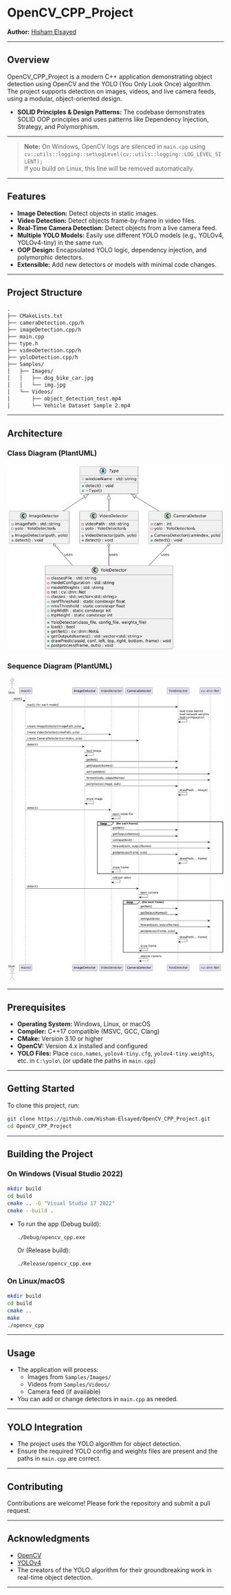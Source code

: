 # OpenCV_CPP_Project

**Author:** [Hisham Elsayed](https://github.com/Hisham-Elsayed)

---

## Overview

OpenCV_CPP_Project is a modern C++ application demonstrating object detection using OpenCV and the YOLO (You Only Look Once) algorithm.  
The project supports detection on images, videos, and live camera feeds, using a modular, object-oriented design.

- **SOLID Principles & Design Patterns:** The codebase demonstrates SOLID OOP principles and uses patterns like Dependency Injection, Strategy, and Polymorphism.

---

> **Note:** On Windows, OpenCV logs are silenced in `main.cpp` using  
> `cv::utils::logging::setLogLevel(cv::utils::logging::LOG_LEVEL_SILENT);`  
> If you build on Linux, this line will be removed automatically.

---

## Features

- **Image Detection:** Detect objects in static images.
- **Video Detection:** Detect objects frame-by-frame in video files.
- **Real-Time Camera Detection:** Detect objects from a live camera feed.
- **Multiple YOLO Models:** Easily use different YOLO models (e.g., YOLOv4, YOLOv4-tiny) in the same run.
- **OOP Design:** Encapsulated YOLO logic, dependency injection, and polymorphic detectors.
- **Extensible:** Add new detectors or models with minimal code changes.

---

## Project Structure

```
.
├── CMakeLists.txt
├── cameraDetection.cpp/h
├── imageDetection.cpp/h
├── main.cpp
├── type.h
├── videoDetection.cpp/h
├── yoloDetection.cpp/h
├── Samples/
│   ├── Images/
│   │   ├── dog_bike_car.jpg
│   │   └── img.jpg
│   └── Videos/
│       ├── object_detection_test.mp4
│       └── Vehicle Dataset Sample 2.mp4
```

---

## Architecture

### Class Diagram (PlantUML)

![Class Diagram](docs/Class_Diagram.png)

### Sequence Diagram (PlantUML)

![Sequence Diagram](docs/Sequence_Diagram.png)

---

## Prerequisites

- **Operating System:** Windows, Linux, or macOS
- **Compiler:** C++17 compatible (MSVC, GCC, Clang)
- **CMake:** Version 3.10 or higher
- **OpenCV:** Version 4.x installed and configured
- **YOLO Files:** Place `coco.names`, `yolov4-tiny.cfg`, `yolov4-tiny.weights`, etc. in `C:\yolo\` (or update the paths in `main.cpp`)

---

## Getting Started

To clone this project, run:

```sh
git clone https://github.com/Hisham-Elsayed/OpenCV_CPP_Project.git
cd OpenCV_CPP_Project
```
---

## Building the Project

### **On Windows (Visual Studio 2022)**

```sh
mkdir build
cd build
cmake .. -G "Visual Studio 17 2022"
cmake --build .
```

- To run the app (Debug build):
  ```
  ./Debug/opencv_cpp.exe
  ```
  Or (Release build):
  ```
  ./Release/opencv_cpp.exe
  ```

### **On Linux/macOS**

```sh
mkdir build
cd build
cmake ..
make
./opencv_cpp
```

---

## Usage

- The application will process:
  - Images from `Samples/Images/`
  - Videos from `Samples/Videos/`
  - Camera feed (if available)
- You can add or change detectors in `main.cpp` as needed.

---

## YOLO Integration

- The project uses the YOLO algorithm for object detection.
- Ensure the required YOLO config and weights files are present and the paths in `main.cpp` are correct.

---

## Contributing

Contributions are welcome! Please fork the repository and submit a pull request.

---

## Acknowledgments

- [OpenCV](https://github.com/opencv/opencv)
- [YOLOv4](https://github.com/AlexeyAB/darknet)
- The creators of the YOLO algorithm for their groundbreaking work in real-time object detection.

---